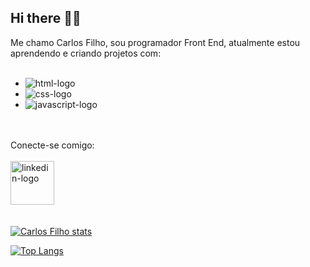 ## Hi there 👋😎

Me chamo Carlos Filho, sou programador Front End, atualmente estou aprendendo e criando projetos com:
<br>
<br>

- <img src="https://img.shields.io/badge/HTML5-E34F26?style=for-the-badge&logo=html5&logoColor=white" alt="html-logo" />
- <img src="https://img.shields.io/badge/CSS3-1572B6?style=for-the-badge&logo=css3&logoColor=white" alt="css-logo" />
- <img src="https://img.shields.io/badge/JavaScript-F7DF1E?style=for-the-badge&logo=javascript&logoColor=black" alt="javascript-logo" />
<br>
<br>
Conecte-se comigo:
<br>
<br>
<a href="https://www.linkedin.com/in/carlos-barbosa-de-souza-filho/">  <img src="https://img.shields.io/badge/LinkedIn-0077B5?style=for-the-badge&logo=linkedin&logoColor=white" alt="linkedin-logo"  width="70px" /> <a/>
<br>
<br>

[![Carlos Filho stats](https://github-readme-stats.vercel.app/api?username=carlosbsfilho)](https://github.com/anuraghazra/github-readme-stats)

[![Top Langs](https://github-readme-stats.vercel.app/api/top-langs/?username=carlosbsfilho)](https://github.com/anuraghazra/github-readme-stats)
